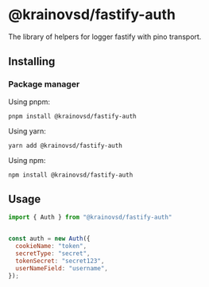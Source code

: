 # @krainovsd/fastify-auth

The library of helpers for logger fastify with pino transport. 


## Installing

### Package manager

Using pnpm:
```
pnpm install @krainovsd/fastify-auth
```

Using yarn:
```
yarn add @krainovsd/fastify-auth
```

Using npm:
```
npm install @krainovsd/fastify-auth
```


## Usage

```js
import { Auth } from "@krainovsd/fastify-auth"


const auth = new Auth({
  cookieName: "token",
  secretType: "secret",
  tokenSecret: "secret123",
  userNameField: "username",
});
```

